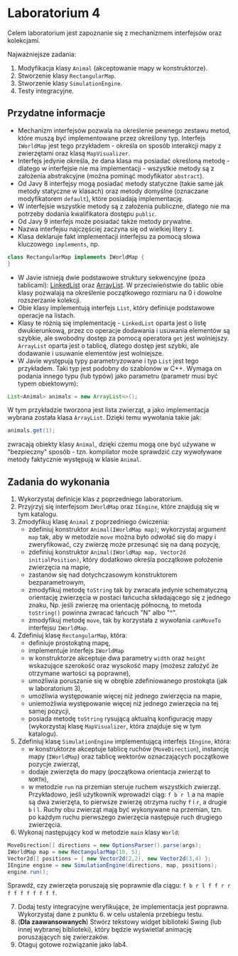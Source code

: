 # Laboratorium 4

Celem laboratorium jest zapoznanie się z mechanizmem interfejsów oraz kolekcjami.

Najważniejsze zadania:

1. Modyfikacja klasy `Animal` (akceptowanie mapy w konstruktorze).
2. Stworzenie klasy `RectangularMap`.
3. Stworzenie klasy `SimulationEngine`.
4. Testy integracyjne.

## Przydatne informacje

* Mechanizm interfejsów pozwala na określenie pewnego zestawu metod, które muszą być implementowane przez określony typ.
  Interfejs `IWorldMap` jest tego przykładem - określa on sposób interakcji mapy z zwierzętami oraz klasą
  `MapVisualizer`.
* Interfejs jedynie określa, że dana klasa ma posiadać określoną metodę - dlatego w interfejsie nie ma implementacji - wszystkie metody są
  z założenia abstrakcyjne (można pominąć modyfikator `abstract`).
* Od Javy 8 interfejsy mogą posiadać metody statyczne (takie same jak metody statyczne w klasach) oraz metody domyślne
  (oznaczane modyfikatorem `default`), które posiadają implementację.
* W interfejsie wszystkie metody są z założenia publiczne, dlatego nie ma potrzeby dodania kwalifikatora dostępu
  `public`.
* Od Javy 9 interfejs może posiadać także metody prywatne.
* Nazwa interfejsu najczęściej zaczyna się od wielkiej litery `I`.
* Klasa deklaruje fakt implementacji interfejsu za pomocą słowa kluczowego `implements`, np. 
```java
class RectangularMap implements IWorldMap {
}
```
* W Javie istnieją dwie podstawowe struktury sekwencyjne (poza tablicami): [LinkedList](https://docs.oracle.com/javase/7/docs/api/java/util/LinkedList.html) 
  oraz [ArrayList](https://docs.oracle.com/javase/7/docs/api/java/util/ArrayList.html). W
  przeciwieństwie do tablic obie klasy pozwalają na określenie początkowego rozmiaru na 0 i dowolne rozszerzanie
  kolekcji. 
* Obie klasy implementują interfejs `List`, który definiuje podstawowe operacje na listach.
* Klasy te różnią się implementację - `LinkedList` oparta jest o listę dwukierunkową, przez co operacje dodawania i
  usuwania elementów są szybkie, ale swobodny dostęp za pomocą operatora `get` jest wolniejszy. `ArrayList` oparta jest
  o tablicę, dlatego dostęp jest szybki, ale dodawanie i usuwanie elementów jest wolniejsze.
* W Javie występują typy parametryzowane i typ `List` jest tego przykładem. Taki typ jest podobny do szablonów w C++.
  Wymaga on podania innego typu (lub typów) jako parametru (parametr musi być typem obiektowym):
```java
List<Animal> animals = new ArrayList<>();
```
W tym przykładzie tworzona jest lista zwierząt, a jako implementacja wybrana została klasa `ArrayList`. Dzięki temu
wywołania takie jak:
```java
animals.get(1);
```
zwracają obiekty klasy `Animal`, dzięki czemu mogą one być używane w "bezpieczny" sposób - tzn. kompilator może sprawdzić
czy wywoływane metody faktycznie występują w klasie `Animal`.

## Zadania do wykonania

1. Wykorzystaj definicje klas z poprzedniego laboratorium.
2. Przyjrzyj się interfejsom `IWorldMap` oraz `IEngine`, które znajdują się w tym katalogu.
3. Zmodyfikuj klasę `Animal` z poprzedniego ćwiczenia:
   * zdefiniuj konstruktor `Animal(IWorldMap map)`; wykorzystaj argument `map` tak, aby w metodzie `move` można było odwołać
     się do mapy i zweryfikować, czy zwierzę może przesunąć się na daną pozycję,
   * zdefiniuj konstruktor `Animal(IWorldMap map, Vector2d initialPosition)`, który dodatkowo określa początkowe położenie zwierzęcia na
     mapie,
   * zastanów się nad dotychczasowym konstruktorem bezparametrowym,
   * zmodyfikuj metodę `toString` tak by zwracała jedynie schematyczną orientację zwierzęcia w postaci łańcucha
     składającego się z jednego znaku, Np. jeśli zwierzę ma orientację północną, to metoda `toString()` powinna zwracać
     łańcuch "N" albo "^".
   * zmodyfikuj metodę `move`, tak by korzystała z wywołania `canMoveTo` interfejsu `IWorldMap`.
4. Zdefiniuj klasę `RectangularMap`, która:
   * definiuje prostokątną mapę,
   * implementuje interfejs `IWorldMap`
   * w konstruktorze akceptuje dwa parametry `width` oraz `height` wskazujące szerokość oraz wysokość mapy (możesz założyć
     że otrzymane wartości są poprawne),
   * umożliwia poruszanie się w obrębie zdefiniowanego prostokąta (jak w laboratorium 3),
   * umożliwia występowanie więcej niż jednego zwierzęcia na mapie,
   * uniemożliwia występowanie więcej niż jednego zwierzęcia na tej samej pozycji,
   * posiada metodę `toString` rysującą aktualną konfigurację mapy (wykorzystaj klasę `MapVisualizer`, która znajduje się
     w tym katalogu).
5. Zdefiniuj klasę `SimulationEngine` implementującą interfejs `IEngine`, która:
   * w konstruktorze akceptuje tablicę ruchów (`MoveDirection`), instancję mapy (`IWorldMap`) oraz tablicę wektorów
     oznaczających początkowe pozycje zwierząt,
   * dodaje zwierzęta do mapy (początkowa orientacja zwierząt to `NORTH`),
   * w metodzie `run` na przemian steruje ruchem wszystkich zwierząt. Przykładowo, jeśli użytkownik wprowadzi ciąg: `f
     b r l` a na mapie są dwa zwierzęta, to pierwsze zwierzę otrzyma ruchy `f` i `r`, a drugie `b` i `l`. Ruchy obu
     zwierząt mają być wykonywane na przemian, tzn. po każdym ruchu pierwszego zwierzęcia następuje ruch drugiego
     zwierzęcia.
6. Wykonaj następujący kod w metodzie `main` klasy `World`:
```java
MoveDirection[] directions = new OptionsParser().parse(args);
IWorldMap map = new RectangularMap(10, 5);
Vector2d[] positions = { new Vector2d(2,2), new Vector2d(3,4) };
IEngine engine = new SimulationEngine(directions, map, positions);
engine.run();
```
Sprawdź, czy zwierzęta poruszają się poprawnie dla ciągu: `f b r l f f r r f f f f f f f f`.

7. Dodaj testy integracyjne weryfikujące, że implementacja jest poprawna. Wykorzystaj dane z punktu 6. w celu
   ustalenia przebiegu testu.
8. (**Dla zaawansowanych**) Stwórz tekstowy widget biblioteki Swing (lub innej wybranej biblioteki), który będzie
   wyświetlał animację poruszających się zwierzaków.
11. Otaguj gotowe rozwiązanie jako lab4.
